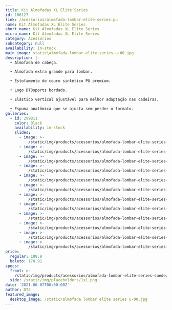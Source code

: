 ```yaml
---
title: Kit Almofadas XL Elite Series
id: 106127
link: /acessorios/almofada-lombar-elite-series-pu
name: Kit Almofadas XL Elite Series
short_name: Kit Almofadas XL Elite Series
micro_name: Kit Almofadas XL Elite Series
category: Acessórios
subcategory: null
availability: in-stock
main_image: static\almofada-lombar-elite-series-u-00.jpg
description: |-
  • Almofada de cabeça.

  • Almofada extra grande para lombar.

  • Estofamento de couro sintético PU premium.

  • Logo DT3sports bordado.

  • Elástico vertical ajustável para melhor adaptação nas cadeiras.

  • Espuma anatômica que se ajusta sem perder o formato.
galleries:
  - id: 299811
    color: Black
    availability: in-stock
    slides:
      - image: >-
          /static/img/products/acessorios/almofada-lombar-elite-series-pu/Black/almofada-lombar-elite-series-pu-00.jpg
      - image: >-
          /static/img/products/acessorios/almofada-lombar-elite-series-pu/Black/almofada-lombar-elite-series-pu-01.jpg
      - image: >-
          /static/img/products/acessorios/almofada-lombar-elite-series-pu/Black/almofada-lombar-elite-series-pu-02.jpg
      - image: >-
          /static/img/products/acessorios/almofada-lombar-elite-series-pu/Black/almofada-lombar-elite-series-pu-03.jpg
      - image: >-
          /static/img/products/acessorios/almofada-lombar-elite-series-pu/Black/almofada-lombar-elite-series-pu-04.jpg
      - image: >-
          /static/img/products/acessorios/almofada-lombar-elite-series-pu/Black/almofada-lombar-elite-series-pu-05.jpg
      - image: >-
          /static/img/products/acessorios/almofada-lombar-elite-series-pu/Black/almofada-lombar-elite-series-pu-06.jpg
      - image: >-
          /static/img/products/acessorios/almofada-lombar-elite-series-pu/Black/almofada-lombar-elite-series-pu-07.jpg
      - image: >-
          /static/img/products/acessorios/almofada-lombar-elite-series-pu/Black/almofada-lombar-elite-series-pu-08.jpg
      - image: >-
          /static/img/products/acessorios/almofada-lombar-elite-series-pu/Black/almofada-lombar-elite-series-pu-09.jpg
      - image: >-
          /static/img/products/acessorios/almofada-lombar-elite-series-pu/Black/almofada-lombar-elite-series-pu-010.jpg
      - image: >-
          /static/img/products/acessorios/almofada-lombar-elite-series-pu/Black/almofada-lombar-elite-series-pu-011.jpg
price:
  regular: 189.9
  boleto: 170.91
specs:
  front: >-
    /static/img/products/acessorios/almofada-lombar-elite-series-suede/almofada-lombar-elite-series-suede-specs-frontal.svg
  side: /static/img/placeholders/1x1.png
date: '2021-06-07T00:00:00Z'
author: DT3
featured_image:
  desktop_image: /static/almofada lombar elite series u-00.jpg
---
```

